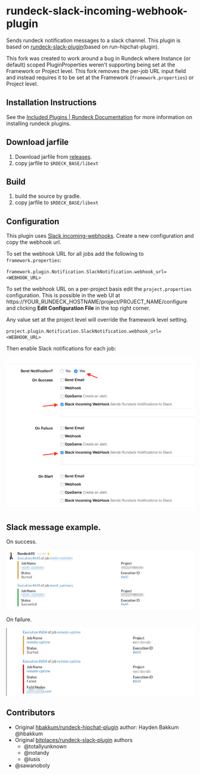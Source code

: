 rundeck-slack-incoming-webhook-plugin
======================

Sends rundeck notification messages to a slack channel.  This plugin  is based on [rundeck-slack-plugin](https://github.com/bitplaces/rundeck-slack-plugin)(based on run-hipchat-plugin).

This fork was created to work around a bug in Rundeck where Instance (or default) scoped PluginProperties weren't supporting being set at the Framework or Project level.
This fork removes the per-job URL input field and instead requires it to be set at the Framework (`framework.properties`) or Project level.

Installation Instructions
-------------------------

See the [Included Plugins | Rundeck Documentation](http://rundeck.org/docs/plugins-user-guide/installing.html#included-plugins "Included Plugins") for more information on installing rundeck plugins.

## Download jarfile

1. Download jarfile from [releases](https://github.com/higanworks/rundeck-slack-incoming-webhook-plugin/releases).
2. copy jarfile to `$RDECK_BASE/libext`

## Build

1. build the source by gradle.
2. copy jarfile to `$RDECK_BASE/libext`


## Configuration
This plugin uses [Slack incoming-webhooks](https://skedulo.slack.com/apps/A0F7XDUAZ-incoming-webhooks). Create a new configuration and copy the webhook url.

To set the webhook URL for all jobs add the following to `framework.properties`:
```
framework.plugin.Notification.SlackNotification.webhook_url=<WEBHOOK_URL>
```

To set the webhook URL on a per-project basis edit the `project.properties` configuration. This is possible in the web UI at https://YOUR_RUNDECK_HOSTNAME/project/PROJECT_NAME/configure and clicking **Edit Configuration File** in the top right corner.

Any value set at the project level will override the framework level setting.

```
project.plugin.Notification.SlackNotification.webhook_url=<WEBHOOK_URL>
```

Then enable Slack notifications for each job:

![config](config.png)

## Slack message example.

On success.

![on success](on_success.png)

On failure.

![on failure](on_failure.png)

## Contributors
*  Original [hbakkum/rundeck-hipchat-plugin](https://github.com/hbakkum/rundeck-hipchat-plugin) author: Hayden Bakkum @hbakkum
*  Original [bitplaces/rundeck-slack-plugin](https://github.com/bitplaces/rundeck-slack-plugin) authors
    *  @totallyunknown
    *  @notandy
    *  @lusis
*  @sawanoboly
